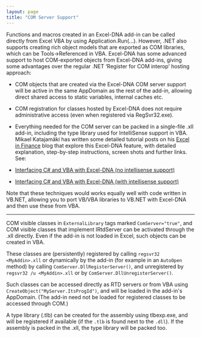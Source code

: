 ```yaml
---
layout: page
title: "COM Server Support"
---
```

Functions and macros created in an Excel-DNA add-in can be called directly from Excel VBA by using Application.Run(...). However, .NET also supports creating rich object models that are exported as COM libraries, which can be Tools->Referenced in VBA. Excel-DNA has some advanced support to host COM-exported objects from Excel-DNA add-ins, giving some advantages over the regular .NET ‘Register for COM interop’ hosting approach:

- COM objects that are created via the Excel-DNA COM server support will be active in the same AppDomain as the rest of the add-in, allowing direct shared access to static variables, internal caches etc.
- COM registration for classes hosted by Excel-DNA does not require administrative access (even when registered via RegSvr32.exe).
- Everything needed for the COM server can be packed in a single-file .xll add-in, including the type library used for IntelliSense support in VBA.
Mikael Katajamäki has written some detailed tutorial posts on his [Excel in Finance](http://mikejuniperhill.blogspot.com/) blog that explore this Excel-DNA feature, with detailed explanation, step-by-step instructions, screen shots and further links. See:

- [Interfacing C# and VBA with Excel-DNA (no intellisense support)](http://mikejuniperhill.blogspot.com/2014/03/interfacing-c-and-vba-with-exceldna-no.html)
- [Interfacing C# and VBA with Excel-DNA (with intellisense support)](http://mikejuniperhill.blogspot.com/2014/03/interfacing-c-and-vba-with-exceldna_16.html)

Note that these techniques would works equally well with code written in VB.NET, allowing you to port VB/VBA libraries to VB.NET with Excel-DNA and then use these from VBA.

----

COM visible classes in `ExternalLibrary` tags marked `ComServer="true"`, and COM visible classes that implement IRtdServer can be activated through the .xll directly. Even if the add-in is not loaded in Excel, such objects can be created in VBA.

These classes are (persistently) registered by calling `regsvr32 <MyAddin>.xll` or dynamically by the add-in (for example in an `AutoOpen` method) by calling `ComServer.DllRegisterServer()`, and
unregistered by `regsvr32 /u <MyAddin>.xll` or by `ComServer.DllUnregisterServer()`.

Such classes can be accessed directly as RTD servers or from VBA using `CreateObject("MyServer.ItsProgId")`, and will be loaded in the add-in's AppDomain.
(The add-in need not be loaded for registered classes to be accessed through COM.)

A type library (.tlb) can be created for the assembly using tlbexp.exe, and will be registered if available (if the `.tlb` is found next to the `.dll`). If the assembly is packed in the .xll, the type library will be packed too.
